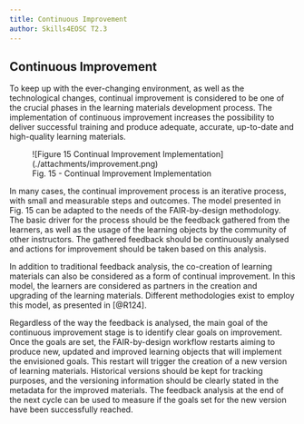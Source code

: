 ```yaml
---
title: Continuous Improvement
author: Skills4EOSC T2.3
---
```


## Continuous Improvement

To keep up with the ever-changing environment, as well as the technological changes, continual improvement is considered to be one of the crucial phases in the learning materials development process. The implementation of continuous improvement increases the possibility to deliver successful training and produce adequate, accurate, up-to-date and high-quality learning materials. 

<figure markdown>
  ![Figure 15 Continual Improvement Implementation](./attachments/improvement.png)
  <figcaption>Fig. 15 - Continual Improvement Implementation</figcaption>
</figure>

In many cases, the continual improvement process is an iterative process, with small and measurable steps and outcomes.
The model presented in Fig. 15 can be adapted to the needs of the FAIR-by-design methodology. The basic driver for the process should be the feedback gathered from the learners, as well as the usage of the learning objects by the community of other instructors. The gathered feedback should be continuously analysed and actions for improvement should be taken based on this analysis. 

In addition to traditional feedback analysis, the co-creation of learning materials can also be considered as a form of continual improvement. In this model, the learners are considered as partners in the creation and upgrading of the learning materials. Different methodologies exist to employ this model, as presented in [@R124]. 

Regardless of the way the feedback is analysed, the main goal of the continuous improvement stage is to identify clear goals on improvement. Once the goals are set, the FAIR-by-design workflow restarts aiming to produce new, updated and improved learning objects that will implement the envisioned goals. This restart will trigger the creation of a new version of learning materials. Historical versions should be kept for tracking purposes, and the versioning information should be clearly stated in the metadata for the improved materials. The feedback analysis at the end of the next cycle can be used to measure if the goals set for the new version have been successfully reached.
